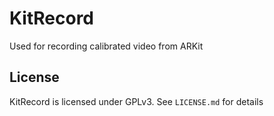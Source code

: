# KitRecord 

Used for recording calibrated video from ARKit


## License
KitRecord is licensed under GPLv3. See `LICENSE.md` for details

